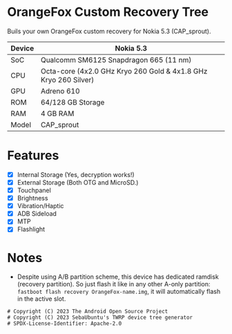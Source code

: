 # OrangeFox Custom Recovery Tree
Buils your own OrangeFox custom recovery for Nokia 5.3 (CAP_sprout).

| Device                  | Nokia 5.3                                          |
| ----------------------- | ---------------------------------------------------------|
| SoC                     | Qualcomm SM6125 Snapdragon 665 (11 nm)                      |      
| CPU                     | Octa-core (4x2.0 GHz Kryo 260 Gold & 4x1.8 GHz Kryo 260 Silver)  |
| GPU                     | Adreno 610                                             |
| ROM                     | 64/128 GB Storage                 |
| RAM                     | 4 GB RAM                 |
| Model                   | CAP_sprout |

# Features
- [X] Internal Storage (Yes, decryption works!)
- [X] External Storage (Both OTG and MicroSD.)
- [X] Touchpanel
- [X] Brightness
- [X] Vibration/Haptic
- [X] ADB Sideload
- [X] MTP
- [X] Flashlight

# Notes
- Despite using A/B partition scheme, this device has dedicated ramdisk (recovery partition). So just flash it like in any other A-only partition: `fastboot flash recovery OrangeFox-name.img`, it will automatically flash in the active slot.

```
# Copyright (C) 2023 The Android Open Source Project
# Copyright (C) 2023 SebaUbuntu's TWRP device tree generator
# SPDX-License-Identifier: Apache-2.0
```
